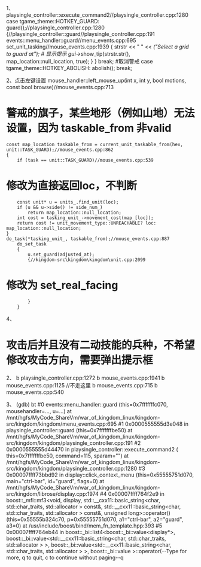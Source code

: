 1、
playsingle_controller::execute_command2//playsingle_controller.cpp:1280
	case tgame_theme::HOTKEY_GUARD:
		guard();//playsingle_controller.cpp:1280
        {//playsingle_controller::guard//playsingle_controller.cpp:191
                events::menu_handler::guard//menu_events.cpp:695
                    set_unit_tasking//mouse_events.cpp:1939
                    {
                        strstr << "  " << _("Select a grid to guard at");
                # 显示提示
                        gui_->show_tip(strstr.str(), map_location::null_location, true);
                    }
        }
		break;
#取消警戒
    case tgame_theme::HOTKEY_ABOLISH:
		abolish();
		break;

2、点击左键设置
mouse_handler::left_mouse_up(int x, int y, bool motions, const bool browse)//mouse_events.cpp:713
# 警戒的旗子，某些地形（例如山地）无法设置，因为 taskable_from 非valid
    const map_location taskable_from = current_unit_taskable_from(hex, unit::TASK_GUARD);//mouse_events.cpp:862
    {
	    if (task == unit::TASK_GUARD)//mouse_events.cpp:539
# 修改为直接返回loc，不判断 
		const unit* u = units_.find_unit(loc);
		if (u && u->side() != side_num_)
			return map_location::null_location;
		int cost = tasking_unit_->movement_cost(map_[loc]);
		return cost != unit_movement_type::UNREACHABLE? loc: map_location::null_location;
    }
    do_task(*tasking_unit_, taskable_from);//mouse_events.cpp:887
        do_set_task
        {
            u.set_guard(adjusted_at);
            {//kingdom-src\kingdom\kingdom\unit.cpp:2099
# 修改为 set_real_facing
            }
        }


4、
# 攻击后并且没有二动技能的兵种，不希望修改攻击方向，需要弹出提示框

2、
b playsingle_controller.cpp:1272
b mouse_events.cpp:1941
b mouse_events.cpp:1125 //不走这里
b mouse_events.cpp:715
b mouse_events.cpp:540

3、
(gdb) bt
#0  events::menu_handler::guard (this=0x7fffffffc070, mousehandler=..., u=...)
    at /mnt/hgfs/MyCode_ShareVm/war_of_kingdom_linux/kingdom-src/kingdom/kingdom/menu_events.cpp:695
#1  0x0000555555d3e048 in playsingle_controller::guard (this=0x7fffffffbe50)
    at /mnt/hgfs/MyCode_ShareVm/war_of_kingdom_linux/kingdom-src/kingdom/kingdom/playsingle_controller.cpp:191
#2  0x0000555555d44470 in playsingle_controller::execute_command2 (
    this=0x7fffffffbe50, command=115, sparam="")
    at /mnt/hgfs/MyCode_ShareVm/war_of_kingdom_linux/kingdom-src/kingdom/kingdom/playsingle_controller.cpp:1280
#3  0x00007ffff73bbd92 in display::click_context_menu (this=0x55555751d070, 
    main="ctrl-bar", id="guard", flags=0)
    at /mnt/hgfs/MyCode_ShareVm/war_of_kingdom_linux/kingdom-src/kingdom/librose/display.cpp:1974
#4  0x00007ffff764f2e9 in boost::_mfi::mf3<void, display, std::__cxx11::basic_string<char, std::char_traits<char>, std::allocator<char> > const&, std::__cxx11::basic_string<char, std::char_traits<char>, std::allocator<char> > const&, unsigned long>::operator() (this=0x55555b324c70, p=0x55555751d070, a1="ctrl-bar", 
    a2="guard", a3=0) at /usr/include/boost/bind/mem_fn_template.hpp:393
#5  0x00007ffff764eb44 in boost::_bi::list4<boost::_bi::value<display*>, boost::_bi::value<std::__cxx11::basic_string<char, std::char_traits<char>, std::allocator<char> > >, boost::_bi::value<std::__cxx11::basic_string<char, std::char_traits<char>, std::allocator<char> > >, boost::_bi::value<unsigned long> >::operator(--Type <RET> for more, q to quit, c to continue without paging--q
